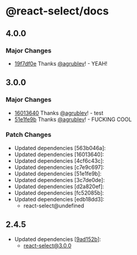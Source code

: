 # @react-select/docs

## 4.0.0

### Major Changes

-   [19f7df0e](https://github.com/JedWatson/react-select/commit/19f7df0e9001689dcec2b71ca19fdf6a749d1047) Thanks [@agrublev](https://github.com/agrublev)! - YEAH!

## 3.0.0

### Major Changes

-   [16013640](https://github.com/JedWatson/react-select/commit/160136406882c61e0d68db3532964ce204e49465) Thanks [@agrublev](https://github.com/agrublev)! - test
-   [51e1fe9b](https://github.com/JedWatson/react-select/commit/51e1fe9b6fadd6821f004fd131e6769f96339b2b) Thanks [@agrublev](https://github.com/agrublev)! - FUCKING COOL

### Patch Changes

-   Updated dependencies [563b046a]:
-   Updated dependencies [16013640]:
-   Updated dependencies [4cf6c43c]:
-   Updated dependencies [c7e9c697]:
-   Updated dependencies [51e1fe9b]:
-   Updated dependencies [3c7de0de]:
-   Updated dependencies [d2a820ef]:
-   Updated dependencies [fc52085b]:
-   Updated dependencies [edb18dd3]:
    -   react-select@undefined

## 2.4.5

-   Updated dependencies [[9ad152b](https://github.com/JedWatson/react-select/commit/9ad152b)]:
    -   react-select@3.0.0
